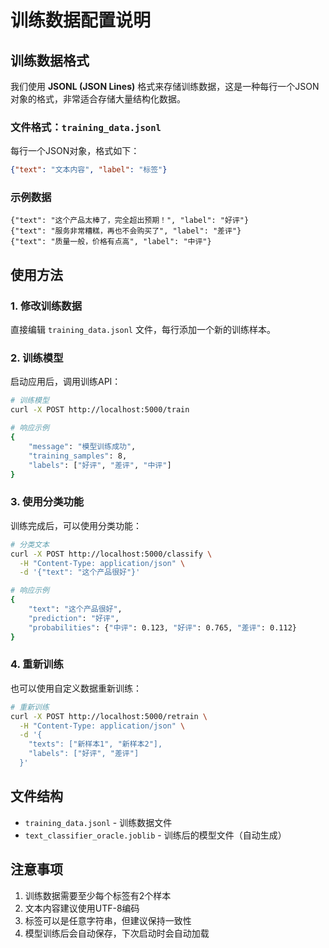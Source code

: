 # 训练数据配置说明

## 训练数据格式

我们使用 **JSONL (JSON Lines)** 格式来存储训练数据，这是一种每行一个JSON对象的格式，非常适合存储大量结构化数据。

### 文件格式：`training_data.jsonl`

每行一个JSON对象，格式如下：
```json
{"text": "文本内容", "label": "标签"}
```

### 示例数据
```
{"text": "这个产品太棒了，完全超出预期！", "label": "好评"}
{"text": "服务非常糟糕，再也不会购买了", "label": "差评"}
{"text": "质量一般，价格有点高", "label": "中评"}
```

## 使用方法

### 1. 修改训练数据
直接编辑 `training_data.jsonl` 文件，每行添加一个新的训练样本。

### 2. 训练模型
启动应用后，调用训练API：

```bash
# 训练模型
curl -X POST http://localhost:5000/train

# 响应示例
{
    "message": "模型训练成功",
    "training_samples": 8,
    "labels": ["好评", "差评", "中评"]
}
```

### 3. 使用分类功能
训练完成后，可以使用分类功能：

```bash
# 分类文本
curl -X POST http://localhost:5000/classify \
  -H "Content-Type: application/json" \
  -d '{"text": "这个产品很好"}'

# 响应示例
{
    "text": "这个产品很好",
    "prediction": "好评",
    "probabilities": {"中评": 0.123, "好评": 0.765, "差评": 0.112}
}
```

### 4. 重新训练
也可以使用自定义数据重新训练：

```bash
# 重新训练
curl -X POST http://localhost:5000/retrain \
  -H "Content-Type: application/json" \
  -d '{
    "texts": ["新样本1", "新样本2"],
    "labels": ["好评", "差评"]
  }'
```

## 文件结构
- `training_data.jsonl` - 训练数据文件
- `text_classifier_oracle.joblib` - 训练后的模型文件（自动生成）

## 注意事项
1. 训练数据需要至少每个标签有2个样本
2. 文本内容建议使用UTF-8编码
3. 标签可以是任意字符串，但建议保持一致性
4. 模型训练后会自动保存，下次启动时会自动加载